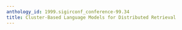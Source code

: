 ```yaml
---
anthology_id: 1999.sigirconf_conference-99.34
title: Cluster-Based Language Models for Distributed Retrieval
---
```

